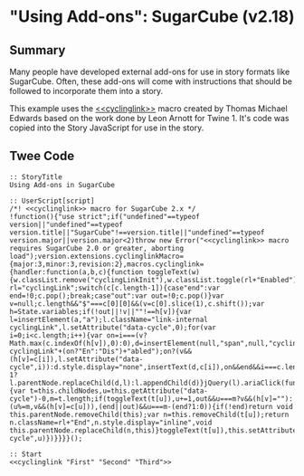 # "Using Add-ons": SugarCube (v2.18)

## Summary

Many people have developed external add-ons for use in story formats like SugarCube. Often, these add-ons will come with instructions that should be followed to incorporate them into a story.

This example uses the [&lt;&lt;cyclinglink&gt;&gt;](https://www.motoslave.net/sugarcube/2/#downloads) macro created by Thomas Michael Edwards based on the work done by Leon Arnott for Twine 1. It's code was copied into the Story JavaScript for use in the story.

## Twee Code

```
:: StoryTitle
Using Add-ons in SugarCube

:: UserScript[script]
/*! <<cyclinglink>> macro for SugarCube 2.x */
!function(){"use strict";if("undefined"==typeof version||"undefined"==typeof version.title||"SugarCube"!==version.title||"undefined"==typeof version.major||version.major<2)throw new Error("<<cyclinglink>> macro requires SugarCube 2.0 or greater, aborting load");version.extensions.cyclinglinkMacro={major:3,minor:3,revision:2},macros.cyclinglink={handler:function(a,b,c){function toggleText(w){w.classList.remove("cyclingLinkInit"),w.classList.toggle(rl+"Enabled"),w.classList.toggle(rl+"Disabled"),w.style.display="none"===w.style.display?"inline":"none"}var rl="cyclingLink";switch(c[c.length-1]){case"end":var end=!0;c.pop();break;case"out":var out=!0;c.pop()}var v=null;c.length&&"$"===c[0][0]&&(v=c[0].slice(1),c.shift());var h=State.variables;if(!out||!v||""!==h[v]){var l=insertElement(a,"a");l.className="link-internal cyclingLink",l.setAttribute("data-cycle",0);for(var i=0;i<c.length;i++){var on=i===(v?Math.max(c.indexOf(h[v]),0):0),d=insertElement(null,"span",null,"cyclingLinkInit cyclingLink"+(on?"En":"Dis")+"abled");on?(v&&(h[v]=c[i]),l.setAttribute("data-cycle",i)):d.style.display="none",insertText(d,c[i]),on&&end&&i===c.length-1?l.parentNode.replaceChild(d,l):l.appendChild(d)}jQuery(l).ariaClick(function(){var t=this.childNodes,u=this.getAttribute("data-cycle")-0,m=t.length;if(toggleText(t[u]),u+=1,out&&u===m?v&&(h[v]=""):(u%=m,v&&(h[v]=c[u])),(end||out)&&u===m-(end?1:0)){if(!end)return void this.parentNode.removeChild(this);var n=this.removeChild(t[u]);return n.className=rl+"End",n.style.display="inline",void this.parentNode.replaceChild(n,this)}toggleText(t[u]),this.setAttribute("data-cycle",u)})}}}}();

:: Start
<<cyclinglink "First" "Second" "Third">>

```
